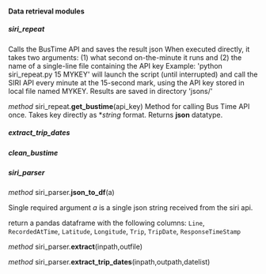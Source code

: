 #### Data retrieval modules
##### siri_repeat
Calls the BusTime API and saves the result json
When executed directly, it takes two arguments: (1) what second on-the-minute it runs and (2) the name of a single-line file containing the API key 
Example: 'python siri_repeat.py 15 MYKEY' will launch the script (until interrupted) and call the SIRI API every minute at the 15-second mark, using the API key stored in local file named MYKEY.
Results are saved in directory 'jsons/'

*method* siri_repeat.**get_bustime**(api_key)
Method for calling Bus Time API once.  Takes key directly as **string* format.
Returns **json** datatype.
##### extract_trip_dates
##### clean_bustime
##### siri_parser
*method* siri_parser.**json_to_df**(a)

Single required argument *a* is a single json string received from the siri api.
    
return a pandas dataframe with the following columns: `Line`, `RecordedAtTime`, `Latitude`, `Longitude`, `Trip`, `TripDate`, `ResponseTimeStamp`

*method* siri_parser.**extract**(inpath,outfile)

*method* siri_parser.**extract_trip_dates**(inpath,outpath,datelist)